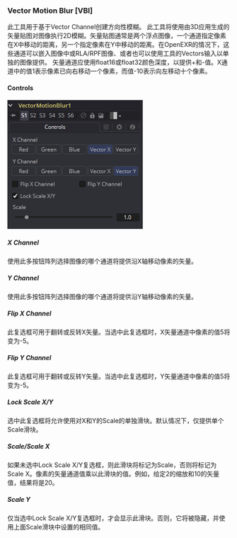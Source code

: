 ### Vector Motion Blur [VBl]

此工具用于基于Vector Channel创建方向性模糊。
此工具将使用由3D应用生成的矢量贴图对图像执行2D模糊。矢量贴图通常是两个浮点图像，一个通道指定像素在X中移动的距离，另一个指定像素在Y中移动的距离。在OpenEXR的情况下，这些通道可以嵌入图像中或RLA/RPF图像、或者也可以使用工具的Vectors输入以单独的图像提供。
矢量通道应使用float16或float32颜色深度，以提供+和-值。X通道中的值1表示像素已向右移动一个像素，而值-10表示向左移动十个像素。

#### Controls

![VBl2_Controls](images/VBl2_Controls.png)

##### X Channel

使用此多按钮阵列选择图像的哪个通道将提供沿X轴移动像素的矢量。

##### Y Channel

使用此多按钮阵列选择图像的哪个通道将提供沿Y轴移动像素的矢量。

##### Flip X Channel

此复选框可用于翻转或反转X矢量。当选中此复选框时，X矢量通道中像素的值5将变为-5。

##### Flip Y Channel

此复选框可用于翻转或反转Y矢量。当选中此复选框时，Y矢量通道中像素的值5将变为-5。

##### Lock Scale X/Y

选中此复选框将允许使用对X和Y的Scale的单独滑块。默认情况下，仅提供单个Scale滑块。

##### Scale/Scale X

如果未选中Lock Scale X/Y复选框，则此滑块将标记为Scale，否则将标记为Scale X。像素的矢量通道值乘以此滑块的值。例如，给定2的缩放和10的矢量值，结果将是20。

##### Scale Y

仅当选中Lock Scale X/Y复选框时，才会显示此滑块。否则，它将被隐藏，并使用上面Scale滑块中设置的相同值。